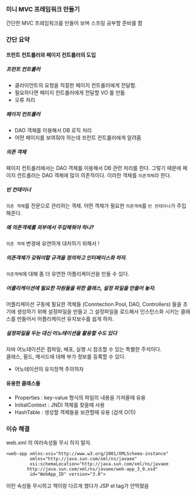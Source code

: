 ### 미니 MVC 프레임워크 만들기

간단한 MVC 프레임워크를 만들어 보며 스프링 공부할 준비를 함

### 간단 요약

#### 프런트 컨트롤러와 페이지 컨트롤러의 도입
##### 프런트 컨트롤러
* 클라이언트의 요청을 적절한 페이지 컨트롤러에게 전달함. <br/>
* 필요하다면 페이지 컨트롤러에게 전달할 VO 를 만듦
* 오류 처리

##### 페이지 컨트롤러
* DAO 객체를 이용해서 DB 로직 처리
* 어떤 페이지를 보여줘야 하는데 프런트 컨트롤러에게 알려줌

#####  의존 객체
페이지 컨트롤러에서는 DAO 객체를 이용해서 DB 관련 처리를 한다. 그렇기 때문에 페이지 컨트롤러는 DAO 객체에 많이 의존적이다. 이러한 객체를 `의존객체`라 한다.

##### 빈 컨테이너
`의존 객체`를 전문으로 관리하는 객체. 어떤 객체가 필요한 `의존객체`를 `빈 컨테이너`가 주입해준다.

##### 왜 의존객체를 외부에서 주입해줘야 하나?
`의존 객체` 변경에 유연하게 대처하기 위해서 !

##### 의존객체가 갖춰야할 규격을 정의하고 인터페이스화 하자.
`의존객체`에 대해 좀 더 유연한 어플리케이션을 만들 수 있다.

##### 어플리케이션에 필요한 자원들을 위한 클래스, 설정 파일을 만들어 놓자.
어플리케이션 구동에 필요한 객체들 (Conntection Pool, DAO, Controllers) 들을 초기에 생성하기 위해 설정파일을 만들고 그 설정파일을 로드해서 인스턴스화 시키는 클래스를 만들어서 어플리케이션 유지보수를 쉽게 하자.

##### 설정파일을 두는 대신 어노테이션을 활용할 수도 있다
 자바 어노테이션은 컴파일, 배포, 실행 시 참조할 수 있는 특별한 주석이다. <br/>
 클래스, 필드, 메서드에 대해 부가 정보를 등록할 수 있다.
 
 * 어노테이션의 유지정책 주의하자

#### 유용한 클래스들
* Properties : key-value 형식의 파일의 내용을 가져올때 유용
* InitialContext : JNDI 객체를 찾을때 사용
* HashTable : 생성할 객체들을 보관할때 유용 (검색 O(1))

### 이슈 해결

web.xml 의 여러속성들 무시 하지 말자.

```
<web-app xmlns:xsi="http://www.w3.org/2001/XMLSchema-instance" 
         xmlns="http://java.sun.com/xml/ns/javaee"
         xsi:schemaLocation="http://java.sun.com/xml/ns/javaee
		http://java.sun.com/xml/ns/javaee/web-app_3_0.xsd"
         id="WebApp_ID" version="3.0"> 
```

이런 속성들 무시하고 책이랑 다르게 했다가 JSP el tag가 안먹혔음